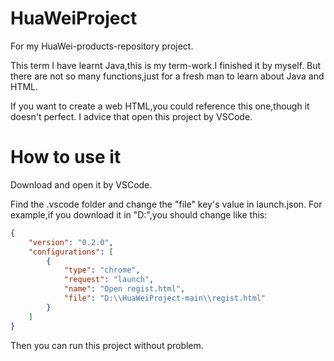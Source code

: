 # HuaWeiProject
For my HuaWei-products-repository project.

This term I have learnt Java,this is my term-work.I finished it by myself.
But there are not so many functions,just for a fresh man to learn about Java and HTML.

If you want to create a web HTML,you could reference this one,though it doesn't perfect.
I advice that open this project by VSCode.

# How to use it
Download and open it by VSCode.

Find the .vscode folder and change the "file" key's value in launch.json.
For example,if you download it in "D:\",you should change like this:
```json
{
    "version": "0.2.0",
    "configurations": [
        {
            "type": "chrome",
            "request": "launch",
            "name": "Open regist.html",
            "file": "D:\\HuaWeiProject-main\\regist.html"
        }
    ]
}
```
Then you can run this project without problem.
